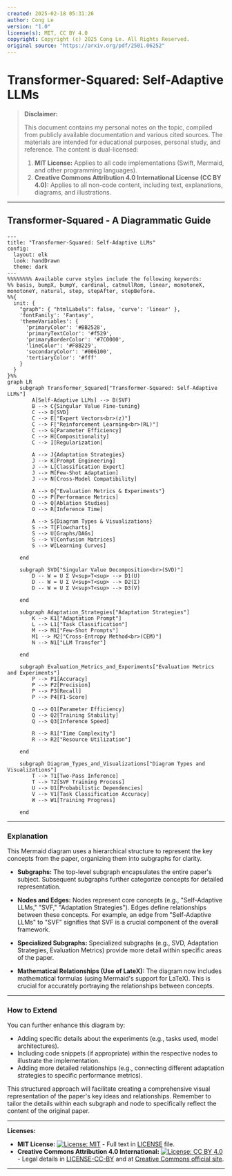 ```yaml
---
created: 2025-02-18 05:31:26
author: Cong Le
version: "1.0"
license(s): MIT, CC BY 4.0
copyright: Copyright (c) 2025 Cong Le. All Rights Reserved.
original source: "https://arxiv.org/pdf/2501.06252"
---
```




# Transformer-Squared: Self-Adaptive LLMs
> **Disclaimer:**
>
> This document contains my personal notes on the topic,
> compiled from publicly available documentation and various cited sources.
> The materials are intended for educational purposes, personal study, and reference.
> The content is dual-licensed:
> 1. **MIT License:** Applies to all code implementations (Swift, Mermaid, and other programming languages).
> 2. **Creative Commons Attribution 4.0 International License (CC BY 4.0):** Applies to all non-code content, including text, explanations, diagrams, and illustrations.
---


## Transformer-Squared - A Diagrammatic Guide 

```mermaid
---
title: "Transformer-Squared: Self-Adaptive LLMs"
config:
  layout: elk
  look: handDrawn
  theme: dark
---
%%%%%%%% Available curve styles include the following keywords:
%% basis, bumpX, bumpY, cardinal, catmullRom, linear, monotoneX, monotoneY, natural, step, stepAfter, stepBefore.
%%{
  init: {
    "graph": { "htmlLabels": false, 'curve': 'linear' },
    'fontFamily': 'Fantasy',
    'themeVariables': {
      'primaryColor': '#BB2528',
      'primaryTextColor': '#f529',
      'primaryBorderColor': '#7C0000',
      'lineColor': '#F8B229',
      'secondaryColor': '#006100',
      'tertiaryColor': '#fff'
    }
  }
}%%
graph LR
    subgraph Transformer_Squared["Transformer-Squared: Self-Adaptive LLMs"]
        A[Self-Adaptive LLMs] --> B(SVF)
        B --> C{Singular Value Fine-tuning}
        C --> D[SVD]
        C --> E["Expert Vectors<br>(z)"]
        C --> F["Reinforcement Learning<br>(RL)"]
        C --> G[Parameter Efficiency]
        C --> H[Compositionality]
        C --> I[Regularization]
        
        A --> J{Adaptation Strategies}
        J --> K[Prompt Engineering]
        J --> L[Classification Expert]
        J --> M[Few-Shot Adaptation]
        J --> N[Cross-Model Compatibility]
        
        A --> O{"Evaluation Metrics & Experiments"}
        O --> P[Performance Metrics]
        O --> Q[Ablation Studies]
        O --> R[Inference Time]

        A --> S{Diagram Types & Visualizations}
        S --> T[Flowcharts]
        S --> U[Graphs/DAGs]
        S --> V[Confusion Matrices]
        S --> W[Learning Curves]

    end
    
    subgraph SVD["Singular Value Decomposition<br>(SVD)"]
        D -- W = U Σ V<sup>T<sup> --> D1(U)
        D -- W = U Σ V<sup>T<sup> --> D2(Σ)
        D -- W = U Σ V<sup>T<sup> --> D3(V)

    end
    
    subgraph Adaptation_Strategies["Adaptation Strategies"]
        K --> K1["Adaptation Prompt"]
        L --> L1["Task Classification"]
        M --> M1["Few-Shot Prompts"]
        M1 --> M2["Cross-Entropy Method<br>(CEM)"]
        N --> N1["LLM Transfer"]

    end
    
    subgraph Evaluation_Metrics_and_Experiments["Evaluation Metrics and Experiments"]
        P --> P1[Accuracy]
        P --> P2[Precision]
        P --> P3[Recall]
        P --> P4[F1-Score]

        Q --> Q1[Parameter Efficiency]
        Q --> Q2[Training Stability]
        Q --> Q3[Inference Speed]
        
        R --> R1["Time Complexity"]
        R --> R2["Resource Utilization"]

    end
    
    subgraph Diagram_Types_and_Visualizations["Diagram Types and Visualizations"]
        T --> T1[Two-Pass Inference]
        T --> T2[SVF Training Process]
        U --> U1[Probabilistic Dependencies]
        V --> V1[Task Classification Accuracy]
        W --> W1[Training Progress]

    end

```

---


### Explanation

This Mermaid diagram uses a hierarchical structure to represent the key concepts from the paper, organizing them into subgraphs for clarity.

* **Subgraphs:**  The top-level subgraph encapsulates the entire paper's subject.  Subsequent subgraphs further categorize concepts for detailed representation.

* **Nodes and Edges:**  Nodes represent core concepts (e.g., "Self-Adaptive LLMs," "SVF," "Adaptation Strategies"). Edges define relationships between these concepts.  For example, an edge from "Self-Adaptive LLMs" to "SVF" signifies that SVF is a crucial component of the overall framework.

* **Specialized Subgraphs:** Specialized subgraphs (e.g., SVD, Adaptation Strategies, Evaluation Metrics) provide more detail within specific areas of the paper.

* **Mathematical Relationships (Use of LateX):** The diagram now includes mathematical formulas (using Mermaid's support for LaTeX). This is crucial for accurately portraying the relationships between concepts.

---

### How to Extend

You can further enhance this diagram by:

* Adding specific details about the experiments (e.g., tasks used, model architectures).
* Including code snippets (if appropriate) within the respective nodes to illustrate the implementation.
* Adding more detailed relationships (e.g., connecting different adaptation strategies to specific performance metrics).


This structured approach will facilitate creating a comprehensive visual representation of the paper's key ideas and relationships. Remember to tailor the details within each subgraph and node to specifically reflect the content of the original paper.




---
**Licenses:**

- **MIT License:**  [![License: MIT](https://img.shields.io/badge/License-MIT-yellow.svg)](LICENSE) - Full text in [LICENSE](LICENSE) file.
- **Creative Commons Attribution 4.0 International:** [![License: CC BY 4.0](https://licensebuttons.net/l/by/4.0/88x31.png)](LICENSE-CC-BY) - Legal details in [LICENSE-CC-BY](LICENSE-CC-BY) and at [Creative Commons official site](http://creativecommons.org/licenses/by/4.0/).

---